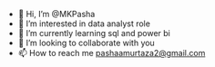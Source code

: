 - 👋 Hi, I’m @MKPasha
- 👀 I’m interested in data analyst role
- 🌱 I’m currently learning sql and power bi
- 💞️ I’m looking to collaborate with you
- 📫 How to reach me pashaamurtaza2@gmail.com

<!---
MKPasha/MKPasha is a ✨ special ✨ repository because its `README.md` (this file) appears on your GitHub profile.
You can click the Preview link to take a look at your changes.
--->
